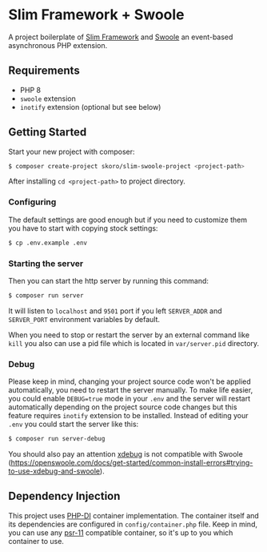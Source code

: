 # Slim Framework + Swoole

A project boilerplate of [Slim Framework](http://slimframework.com/)
and [Swoole](https://github.com/swoole/swoole-src) an event-based asynchronous PHP extension.

## Requirements

* PHP 8
* `swoole` extension
* `inotify` extension (optional but see below)

## Getting Started

Start your new project with composer:

```bash
$ composer create-project skoro/slim-swoole-project <project-path>
```

After installing `cd <project-path>` to project directory.

### Configuring

The default settings are good enough but if you need to customize them
you have to start with copying stock settings:
```bash
$ cp .env.example .env
```

### Starting the server

Then you can start the http server by running this command:
```bash
$ composer run server
```

It will listen to `localhost` and `9501` port if you left
`SERVER_ADDR` and `SERVER_PORT` environment variables by default.

When you need to stop or restart the server by an external command
like `kill` you also can use a pid file which is located in `var/server.pid` directory.

### Debug

Please keep in mind, changing your project source code won't be
applied automatically, you need to restart the server manually.
To make life easier, you could enable `DEBUG=true` mode in your `.env` and the server
will restart automatically depending on the project source code
changes but this feature requires `inotify` extension to be installed.
Instead of editing your `.env` you could start the server like this:
```bash
$ composer run server-debug
```

You should also pay an attention [xdebug](http://xdebug.org/) is not compatible
with Swoole (https://openswoole.com/docs/get-started/common-install-errors#trying-to-use-xdebug-and-swoole).

## Dependency Injection

This project uses [PHP-DI](https://php-di.org/) container implementation.
The container itself and its dependencies are configured in `config/container.php`
file. Keep in mind, you can use any [psr-11](https://www.php-fig.org/psr/psr-11/)
compatible container, so it's up to you which container to use.
